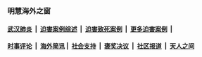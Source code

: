 
### 明慧海外之窗

####  [武汉肺炎](indexes/365.md?t=04261201) &nbsp;|&nbsp;  [迫害案例综述](indexes/328.md?t=04261201) &nbsp;|&nbsp; [迫害致死案例](indexes/277.md?t=04261201)  &nbsp;|&nbsp; [更多迫害案例](indexes/81.md?t=04261201)  &nbsp;|&nbsp; 
####  [时事评论](indexes/19.md?t=04261201) &nbsp;|&nbsp; [海外简讯](indexes/245.md?t=04261201)&nbsp;|&nbsp;  [社会支持](indexes/140.md?t=04261201) &nbsp;|&nbsp; [褒奖决议](indexes/282.md?t=04261201) &nbsp;|&nbsp; [社区报道](indexes/91.md?t=04261201)  &nbsp;|&nbsp; [天人之间](indexes/78.md?t=04261201) 

